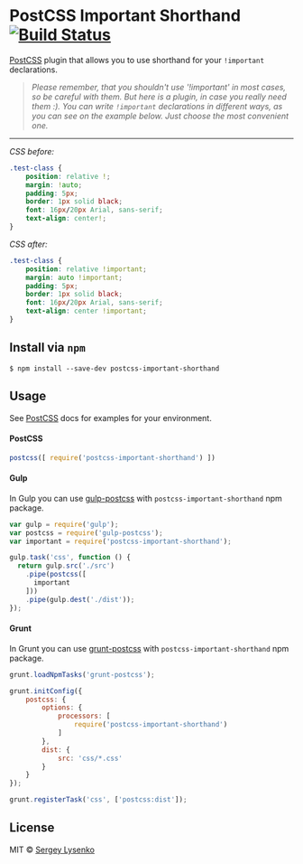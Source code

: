 # PostCSS Important Shorthand [![Build Status][ci-img]][ci]

[PostCSS] plugin that allows you to use shorthand for your `!important` declarations.

> *Please remember, that you shouldn't use '!important' in most cases, so be careful with them. But here is a plugin, in case you really need them :). You can write `!important` declarations in different ways, as you can see on the example below. Just choose the most convenient one.*

---

*CSS before:*
```css
.test-class {
    position: relative !;
    margin: !auto;
    padding: 5px;
    border: 1px solid black;
    font: 16px/20px Arial, sans-serif;
    text-align: center!;
}
```

*CSS after:*
```css
.test-class {
    position: relative !important;
    margin: auto !important;
    padding: 5px;
    border: 1px solid black;
    font: 16px/20px Arial, sans-serif;
    text-align: center !important;
}
```

## Install via `npm`

```
$ npm install --save-dev postcss-important-shorthand
```

## Usage

See [PostCSS] docs for examples for your environment.

#### PostCSS
```js
postcss([ require('postcss-important-shorthand') ])
```

#### Gulp

In Gulp you can use [gulp-postcss](https://github.com/postcss/gulp-postcss) with `postcss-important-shorthand` npm package.

```js
var gulp = require('gulp');
var postcss = require('gulp-postcss');
var important = require('postcss-important-shorthand');

gulp.task('css', function () {
  return gulp.src('./src')
    .pipe(postcss([
      important
    ]))
    .pipe(gulp.dest('./dist'));
});
```

#### Grunt

In Grunt you can use [grunt-postcss](https://github.com/nDmitry/grunt-postcss) with `postcss-important-shorthand` npm package.

```js
grunt.loadNpmTasks('grunt-postcss');

grunt.initConfig({
    postcss: {
        options: {
            processors: [
                require('postcss-important-shorthand')
            ]
        },
        dist: {
            src: 'css/*.css'
        }
    }
});

grunt.registerTask('css', ['postcss:dist']);
```

## License

MIT © [Sergey Lysenko](http://soulwish.info)


[PostCSS]: https://github.com/postcss/postcss
[ci-img]:  https://travis-ci.org/soul-wish/postcss-important-shorthand.svg
[ci]:      https://travis-ci.org/soul-wish/postcss-important-shorthand
